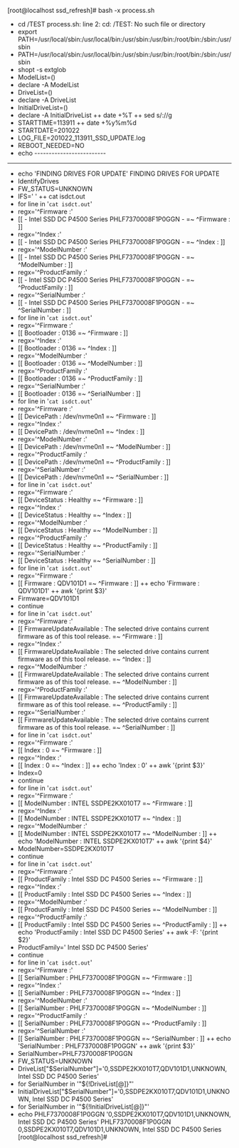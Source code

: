 [root@localhost ssd_refresh]# bash -x process.sh
+ cd /TEST
process.sh: line 2: cd: /TEST: No such file or directory
+ export PATH=/usr/local/sbin:/usr/local/bin:/usr/sbin:/usr/bin:/root/bin:/sbin:/usr/sbin
+ PATH=/usr/local/sbin:/usr/local/bin:/usr/sbin:/usr/bin:/root/bin:/sbin:/usr/sbin
+ shopt -s extglob
+ ModelList=()
+ declare -A ModelList
+ DriveList=()
+ declare -A DriveList
+ InitialDriveList=()
+ declare -A InitialDriveList
++ date +%T
++ sed s/://g
+ STARTTIME=113911
++ date +%y%m%d
+ STARTDATE=201022
+ LOG_FILE=201022_113911_SSD_UPDATE.log
+ REBOOT_NEEDED=NO
+ echo -------------------------
-------------------------
+ echo 'FINDING DRIVES FOR UPDATE'
FINDING DRIVES FOR UPDATE
+ IdentifyDrives
+ FW_STATUS=UNKNOWN
+ IFS='
'
++ cat isdct.out
+ for line in '`cat isdct.out`'
+ regx='^Firmware :'
+ [[ - Intel SSD DC P4500 Series PHLF7370008F1P0GGN - =~ ^Firmware : ]]
+ regx='^Index :'
+ [[ - Intel SSD DC P4500 Series PHLF7370008F1P0GGN - =~ ^Index : ]]
+ regx='^ModelNumber :'
+ [[ - Intel SSD DC P4500 Series PHLF7370008F1P0GGN - =~ ^ModelNumber : ]]
+ regx='^ProductFamily :'
+ [[ - Intel SSD DC P4500 Series PHLF7370008F1P0GGN - =~ ^ProductFamily : ]]
+ regx='^SerialNumber :'
+ [[ - Intel SSD DC P4500 Series PHLF7370008F1P0GGN - =~ ^SerialNumber : ]]
+ for line in '`cat isdct.out`'
+ regx='^Firmware :'
+ [[ Bootloader : 0136 =~ ^Firmware : ]]
+ regx='^Index :'
+ [[ Bootloader : 0136 =~ ^Index : ]]
+ regx='^ModelNumber :'
+ [[ Bootloader : 0136 =~ ^ModelNumber : ]]
+ regx='^ProductFamily :'
+ [[ Bootloader : 0136 =~ ^ProductFamily : ]]
+ regx='^SerialNumber :'
+ [[ Bootloader : 0136 =~ ^SerialNumber : ]]
+ for line in '`cat isdct.out`'
+ regx='^Firmware :'
+ [[ DevicePath : /dev/nvme0n1 =~ ^Firmware : ]]
+ regx='^Index :'
+ [[ DevicePath : /dev/nvme0n1 =~ ^Index : ]]
+ regx='^ModelNumber :'
+ [[ DevicePath : /dev/nvme0n1 =~ ^ModelNumber : ]]
+ regx='^ProductFamily :'
+ [[ DevicePath : /dev/nvme0n1 =~ ^ProductFamily : ]]
+ regx='^SerialNumber :'
+ [[ DevicePath : /dev/nvme0n1 =~ ^SerialNumber : ]]
+ for line in '`cat isdct.out`'
+ regx='^Firmware :'
+ [[ DeviceStatus : Healthy =~ ^Firmware : ]]
+ regx='^Index :'
+ [[ DeviceStatus : Healthy =~ ^Index : ]]
+ regx='^ModelNumber :'
+ [[ DeviceStatus : Healthy =~ ^ModelNumber : ]]
+ regx='^ProductFamily :'
+ [[ DeviceStatus : Healthy =~ ^ProductFamily : ]]
+ regx='^SerialNumber :'
+ [[ DeviceStatus : Healthy =~ ^SerialNumber : ]]
+ for line in '`cat isdct.out`'
+ regx='^Firmware :'
+ [[ Firmware : QDV101D1 =~ ^Firmware : ]]
++ echo 'Firmware : QDV101D1'
++ awk '{print $3}'
+ Firmware=QDV101D1
+ continue
+ for line in '`cat isdct.out`'
+ regx='^Firmware :'
+ [[ FirmwareUpdateAvailable : The selected drive contains current firmware as of this tool release. =~ ^Firmware : ]]
+ regx='^Index :'
+ [[ FirmwareUpdateAvailable : The selected drive contains current firmware as of this tool release. =~ ^Index : ]]
+ regx='^ModelNumber :'
+ [[ FirmwareUpdateAvailable : The selected drive contains current firmware as of this tool release. =~ ^ModelNumber : ]]
+ regx='^ProductFamily :'
+ [[ FirmwareUpdateAvailable : The selected drive contains current firmware as of this tool release. =~ ^ProductFamily : ]]
+ regx='^SerialNumber :'
+ [[ FirmwareUpdateAvailable : The selected drive contains current firmware as of this tool release. =~ ^SerialNumber : ]]
+ for line in '`cat isdct.out`'
+ regx='^Firmware :'
+ [[ Index : 0 =~ ^Firmware : ]]
+ regx='^Index :'
+ [[ Index : 0 =~ ^Index : ]]
++ echo 'Index : 0'
++ awk '{print $3}'
+ Index=0
+ continue
+ for line in '`cat isdct.out`'
+ regx='^Firmware :'
+ [[ ModelNumber : INTEL SSDPE2KX010T7 =~ ^Firmware : ]]
+ regx='^Index :'
+ [[ ModelNumber : INTEL SSDPE2KX010T7 =~ ^Index : ]]
+ regx='^ModelNumber :'
+ [[ ModelNumber : INTEL SSDPE2KX010T7 =~ ^ModelNumber : ]]
++ echo 'ModelNumber : INTEL SSDPE2KX010T7'
++ awk '{print $4}'
+ ModelNumber=SSDPE2KX010T7
+ continue
+ for line in '`cat isdct.out`'
+ regx='^Firmware :'
+ [[ ProductFamily : Intel SSD DC P4500 Series =~ ^Firmware : ]]
+ regx='^Index :'
+ [[ ProductFamily : Intel SSD DC P4500 Series =~ ^Index : ]]
+ regx='^ModelNumber :'
+ [[ ProductFamily : Intel SSD DC P4500 Series =~ ^ModelNumber : ]]
+ regx='^ProductFamily :'
+ [[ ProductFamily : Intel SSD DC P4500 Series =~ ^ProductFamily : ]]
++ echo 'ProductFamily : Intel SSD DC P4500 Series'
++ awk -F: '{print $2}'
+ ProductFamily=' Intel SSD DC P4500 Series'
+ continue
+ for line in '`cat isdct.out`'
+ regx='^Firmware :'
+ [[ SerialNumber : PHLF7370008F1P0GGN =~ ^Firmware : ]]
+ regx='^Index :'
+ [[ SerialNumber : PHLF7370008F1P0GGN =~ ^Index : ]]
+ regx='^ModelNumber :'
+ [[ SerialNumber : PHLF7370008F1P0GGN =~ ^ModelNumber : ]]
+ regx='^ProductFamily :'
+ [[ SerialNumber : PHLF7370008F1P0GGN =~ ^ProductFamily : ]]
+ regx='^SerialNumber :'
+ [[ SerialNumber : PHLF7370008F1P0GGN =~ ^SerialNumber : ]]
++ echo 'SerialNumber : PHLF7370008F1P0GGN'
++ awk '{print $3}'
+ SerialNumber=PHLF7370008F1P0GGN
+ FW_STATUS=UNKNOWN
+ DriveList["$SerialNumber"]='0,SSDPE2KX010T7,QDV101D1,UNKNOWN, Intel SSD DC P4500 Series'
+ for SerialNumber in '"${!DriveList[@]}"'
+ InitialDriveList["$SerialNumber"]='0,SSDPE2KX010T7,QDV101D1,UNKNOWN, Intel SSD DC P4500 Series'
+ for SerialNumber in '"${!InitialDriveList[@]}"'
+ echo PHLF7370008F1P0GGN '0,SSDPE2KX010T7,QDV101D1,UNKNOWN, Intel SSD DC P4500 Series'
PHLF7370008F1P0GGN 0,SSDPE2KX010T7,QDV101D1,UNKNOWN, Intel SSD DC P4500 Series
[root@localhost ssd_refresh]#
